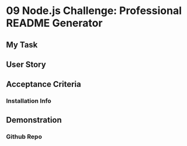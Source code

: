 # 09 Node.js Challenge: Professional README Generator

## My Task




## User Story



## Acceptance Criteria 




### Installation Info





## Demonstration




### Github Repo

